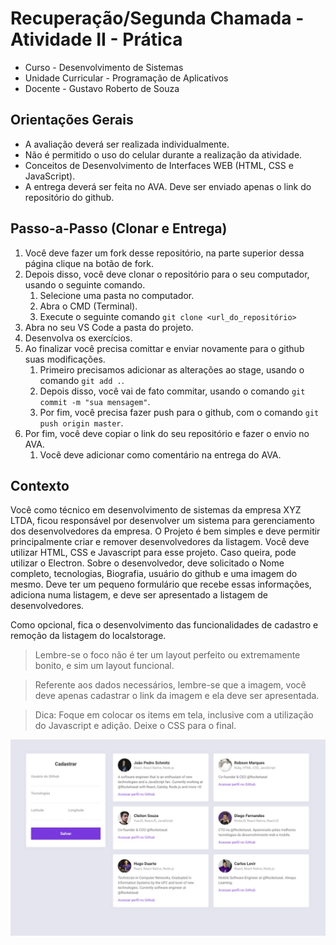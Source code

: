 
# Recuperação/Segunda Chamada - Atividade II - Prática

- Curso - Desenvolvimento de Sistemas
- Unidade Curricular - Programação de Aplicativos
- Docente - Gustavo Roberto de Souza

## Orientações Gerais
- A avaliação deverá ser realizada individualmente.
- Não é permitido o uso do celular durante a realização da atividade.
- Conceitos de Desenvolvimento de Interfaces WEB (HTML, CSS e JavaScript).
- A entrega deverá ser feita no AVA. Deve ser enviado apenas o link do repositório do github.

## Passo-a-Passo (Clonar e Entrega)
1. Você deve fazer um fork desse repositório, na parte superior dessa página clique na botão de fork. 
2. Depois disso, você deve clonar o repositório para o seu computador, usando o seguinte comando.
   1. Selecione uma pasta no computador.
   2. Abra o CMD (Terminal).
   3. Execute o seguinte comando `git clone <url_do_repositório>`
3. Abra no seu VS Code a pasta do projeto.
4. Desenvolva os exercícios.
5. Ao finalizar você precisa comittar e enviar novamente para o github suas modificações.
   1. Primeiro precisamos adicionar as alterações ao stage, usando o comando  `git add .`.
   2.  Depois disso, você vai de fato commitar, usando o comando `git commit -m "sua mensagem"`.
   3.  Por fim, você precisa fazer push para o github, com o comando `git push origin master`.
6. Por fim, você deve copiar o link do seu repositório e fazer o envio no AVA. 
   1. Você deve adicionar como comentário na entrega do AVA.

## Contexto
Você como técnico em desenvolvimento de sistemas da empresa XYZ LTDA, ficou responsável por desenvolver um sistema para gerenciamento dos
desenvolvedores da empresa. O Projeto é bem simples e deve permitir principalmente criar e remover desenvolvedores da listagem. Você deve 
utilizar HTML, CSS e Javascript para esse projeto. Caso queira, pode utilizar o Electron. Sobre o desenvolvedor, deve solicitado o Nome completo,
tecnologias, Biografia, usuário do github e uma imagem do mesmo. Deve ter um pequeno formulário que recebe essas informações, adiciona numa listagem,
e deve ser apresentado a listagem de desenvolvedores.

Como opcional, fica o desenvolvimento das funcionalidades de cadastro e remoção da listagem do localstorage.


> Lembre-se o foco não é ter um layout perfeito ou extremamente bonito, e sim um layout funcional.

> Referente aos dados necessários, lembre-se que a imagem, você deve apenas cadastrar o link da imagem e ela deve ser apresentada.

> Dica: Foque em colocar os items em tela, inclusive com a utilização do Javascript e adição. Deixe o CSS para o final.

![Diagrama](img/modelo.jpeg)
